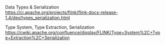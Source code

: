 Data Types & Serialization  
https://ci.apache.org/projects/flink/flink-docs-release-1.4/dev/types_serialization.html

Type System, Type Extraction, Serialization   
https://cwiki.apache.org/confluence/display/FLINK/Type+System%2C+Type+Extraction%2C+Serialization
